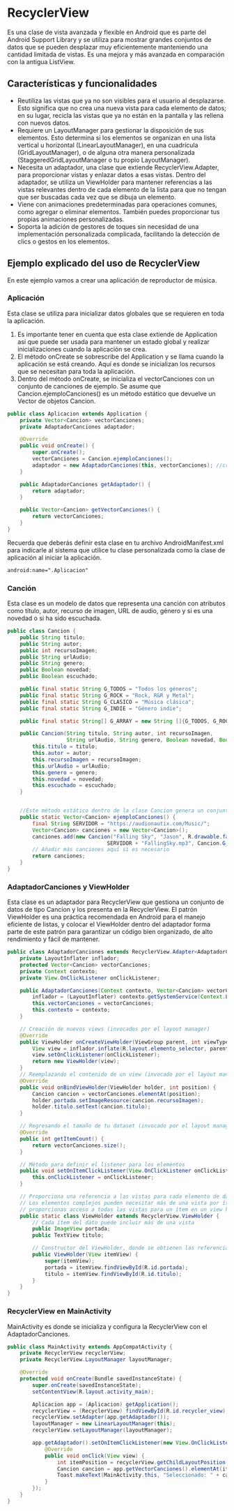 # RecyclerView

Es una clase de vista avanzada y flexible en Android que es parte del Android Support Library y se utiliza para mostrar grandes conjuntos de datos que se pueden desplazar muy eficientemente manteniendo una cantidad limitada de vistas. Es una mejora y más avanzada en comparación con la antigua ListView.

## Características y funcionalidades

- Reutiliza las vistas que ya no son visibles para el usuario al desplazarse. Esto significa que no crea una nueva vista para cada elemento de datos; en su lugar, recicla las vistas que ya no están en la pantalla y las rellena con nuevos datos.
- Requiere un LayoutManager para gestionar la disposición de sus elementos. Esto determina si los elementos se organizan en una lista vertical u horizontal (LinearLayoutManager), en una cuadrícula (GridLayoutManager), o de alguna otra manera personalizada (StaggeredGridLayoutManager o tu propio LayoutManager).
- Necesita un adaptador, una clase que extiende RecyclerView.Adapter, para proporcionar vistas y enlazar datos a esas vistas. Dentro del adaptador, se utiliza un ViewHolder para mantener referencias a las vistas relevantes dentro de cada elemento de la lista para que no tengan que ser buscadas cada vez que se dibuja un elemento.
- Viene con animaciones predeterminadas para operaciones comunes, como agregar o eliminar elementos. También puedes proporcionar tus propias animaciones personalizadas.
- Soporta la adición de gestores de toques sin necesidad de una implementación personalizada complicada, facilitando la detección de clics o gestos en los elementos.

## Ejemplo explicado del uso de RecyclerView

En este ejemplo vamos a crear una aplicación de reproductor de música.

### Aplicación

Esta clase se utiliza para inicializar datos globales que se requieren en toda la aplicación.

1. Es importante tener en cuenta que esta clase extiende de Application asi que puede ser usada para mantener un estado global y realizar inicializaciones cuando la aplicación se crea.
2. El método onCreate se sobrescribe del Application y se llama cuando la aplicación se está creando. Aquí es donde se inicializan los recursos que se necesitan para toda la aplicación.
3. Dentro del método onCreate, se inicializa el vectorCanciones con un conjunto de canciones de ejemplo. Se asume que Cancion.ejemploCanciones() es un método estático que devuelve un Vector de objetos Cancion.

~~~java
public class Aplicacion extends Application { 
    private Vector<Cancion> vectorCanciones;
    private AdaptadorCanciones adaptador;

    @Override
    public void onCreate() {
        super.onCreate();
        vectorCanciones = Cancion.ejemploCanciones();
        adaptador = new AdaptadorCanciones(this, vectorCanciones); //crea una instancia de AdaptadorCanciones, pasando el contexto de la aplicación y el Vector de canciones para inicializar el adaptador.
    }

    public AdaptadorCanciones getAdaptador() {
        return adaptador;
    }

    public Vector<Cancion> getVectorCanciones() {
        return vectorCanciones;
    }
}
~~~

Recuerda que deberás definir esta clase en tu archivo AndroidManifest.xml para indicarle al sistema que utilice tu clase personalizada como la clase de aplicación al iniciar la aplicación. 

~~~xml
android:name=".Aplicacion"
~~~

### Canción

Esta clase es un modelo de datos que representa una canción con atributos como título, autor, recurso de imagen, URL de audio, género y si es una novedad o si ha sido escuchada.

~~~java
public class Cancion {
    public String titulo;
    public String autor;
    public int recursoImagen;
    public String urlAudio;
    public String genero;
    public Boolean novedad;
    public Boolean escuchado;

    public final static String G_TODOS = "Todos los géneros";
    public final static String G_ROCK = "Rock, R&R y Metal";
    public final static String G_CLASICO = "Música clásica";
    public final static String G_INDIE = "Género indie";

    public final static String[] G_ARRAY = new String []{G_TODOS, G_ROCK, G_CLASICO, G_INDIE};

    public Cancion(String titulo, String autor, int recursoImagen,
                   String urlAudio, String genero, Boolean novedad, Boolean escuchado) {
        this.titulo = titulo;
        this.autor = autor;
        this.recursoImagen = recursoImagen;
        this.urlAudio = urlAudio;
        this.genero = genero;
        this.novedad = novedad;
        this.escuchado = escuchado;
    }


    //Este método estático dentro de la clase Cancion genera un conjunto de canciones de ejemplo para usar en la aplicación.
    public static Vector<Cancion> ejemploCanciones() {
        final String SERVIDOR = "https://audionautix.com/Music/";
        Vector<Cancion> canciones = new Vector<Cancion>();
        canciones.add(new Cancion("Falling Sky", "Jason", R.drawable.falling, 
                                SERVIDOR + "FallingSky.mp3", Cancion.G_INDI, false, false));
        // Añadir más canciones aquí si es necesario
        return canciones;
    }
}
~~~

### AdaptadorCanciones y ViewHolder

Esta clase es un adaptador para RecyclerView que gestiona un conjunto de datos de tipo Cancion y los presenta en la RecyclerView.
El patrón ViewHolder es una práctica recomendada en Android para el manejo eficiente de listas, y colocar el ViewHolder dentro del adaptador forma parte de este patrón para garantizar un código bien organizado, de alto rendimiento y fácil de mantener.

~~~java
public class AdaptadorCanciones extends RecyclerView.Adapter<AdaptadorCanciones.ViewHolder> {
    private LayoutInflater inflador;
    protected Vector<Cancion> vectorCanciones;
    private Context contexto;
    private View.OnClickListener onClickListener;

    public AdaptadorCanciones(Context contexto, Vector<Cancion> vectorCanciones) {
        inflador = (LayoutInflater) contexto.getSystemService(Context.LAYOUT_INFLATER_SERVICE);
        this.vectorCanciones = vectorCanciones;
        this.contexto = contexto;
    }

    // Creación de nuevos views (invocados por el layout manager)
    @Override
    public ViewHolder onCreateViewHolder(ViewGroup parent, int viewType) {
        View view = inflador.inflate(R.layout.elemento_selector, parent, false);
        view.setOnClickListener(onClickListener);
        return new ViewHolder(view);
    }
    // Reemplazando el contenido de un view (invocado por el layout manager)
    @Override
    public void onBindViewHolder(ViewHolder holder, int position) {
        Cancion cancion = vectorCanciones.elementAt(position);
        holder.portada.setImageResource(cancion.recursoImagen);
        holder.titulo.setText(cancion.titulo);
    }

    // Regresando el tamaño de tu dataset (invocado por el layout manager)
    @Override
    public int getItemCount() {
        return vectorCanciones.size();
    }

    // Método para definir el listener para los elementos
    public void setOnItemClickListener(View.OnClickListener onClickListener) {
        this.onClickListener = onClickListener;
    }

    // Proporciona una referencia a las vistas para cada elemento de datos
    // Los elementos complejos pueden necesitar más de una vista por ítem, y
    // proporcionas acceso a todas las vistas para un ítem en un view holder
    public static class ViewHolder extends RecyclerView.ViewHolder {
        // Cada ítem del dato puede incluir más de una vista
        public ImageView portada;
        public TextView titulo;

        // Constructor del ViewHolder, donde se obtienen las referencias a las vistas
        public ViewHolder(View itemView) {
            super(itemView);
            portada = itemView.findViewById(R.id.portada);
            titulo = itemView.findViewById(R.id.titulo);
        }
    }
}
~~~

### RecyclerView en MainActivity

MainActivity es donde se inicializa y configura la RecyclerView con el AdaptadorCanciones.

~~~java
public class MainActivity extends AppCompatActivity {
    private RecyclerView recyclerView;
    private RecyclerView.LayoutManager layoutManager;

    @Override
    protected void onCreate(Bundle savedInstanceState) {
        super.onCreate(savedInstanceState);
        setContentView(R.layout.activity_main);

        Aplicacion app = (Aplicacion) getApplication();
        recyclerView = (RecyclerView) findViewById(R.id.recycler_view);
        recyclerView.setAdapter(app.getAdaptador());
        layoutManager = new LinearLayoutManager(this);
        recyclerView.setLayoutManager(layoutManager);

        app.getAdaptador().setOnItemClickListener(new View.OnClickListener() {
            @Override
            public void onClick(View view) {
                int itemPosition = recyclerView.getChildLayoutPosition(view);
                Cancion cancion = app.getVectorCanciones().elementAt(itemPosition);
                Toast.makeText(MainActivity.this, "Seleccionado: " + cancion.titulo, Toast.LENGTH_SHORT).show();
            }
        });
    }
}
~~~

